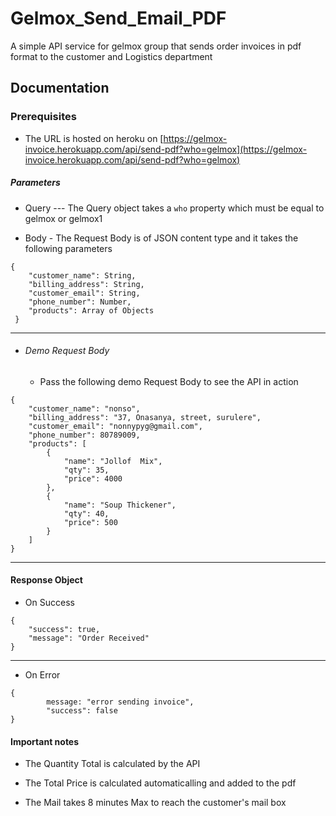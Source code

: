 # Gelmox_Send_Email_PDF
A simple API service for gelmox group that sends order invoices in pdf format to the customer and Logistics department


## Documentation

### Prerequisites

- The URL is hosted on heroku on [https://gelmox-invoice.herokuapp.com/api/send-pdf?who=gelmox](https://gelmox-invoice.herokuapp.com/api/send-pdf?who=gelmox)

##### Parameters

- Query --- The Query object takes a `who` property which must be equal to gelmox or gelmox1

- Body - The Request Body is of JSON content type and it takes the following parameters 
```
{
    "customer_name": String,
    "billing_address": String,
	"customer_email": String,
	"phone_number": Number,
	"products": Array of Objects
 }
 ```
 ---

- ###### Demo Request Body

    - Pass the following demo Request Body to see the API in action 
```
{    
    "customer_name": "nonso",
	"billing_address": "37, Onasanya, street, surulere",
	"customer_email": "nonnypyg@gmail.com",
	"phone_number": 80789009,
	"products": [
		{
			"name": "Jollof  Mix",
			"qty": 35,
			"price": 4000
		},
		{
			"name": "Soup Thickener",
			"qty": 40,
			"price": 500
		}
	]
}
```
 --- 

#### Response Object 

- On Success
```
{
    "success": true,
    "message": "Order Received"
}
```
--- 

- On Error

```
{
        message: "error sending invoice",
        "success": false
}

```


#### Important notes

- The Quantity Total is calculated by the API

- The Total Price is calculated automaticalling and added to the pdf

- The Mail takes 8 minutes Max to reach the customer's mail box
